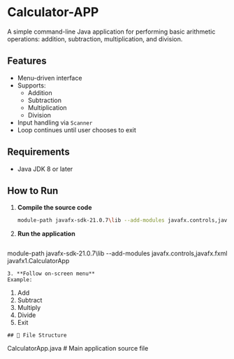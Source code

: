 # Calculator-APP
A simple command-line Java application for performing basic arithmetic operations: addition, subtraction, multiplication, and division.
## Features
* Menu-driven interface
* Supports:
  * Addition
  * Subtraction
  * Multiplication
  * Division
* Input handling via `Scanner`
* Loop continues until user chooses to exit
## Requirements
* Java JDK 8 or later
## How to Run
1. **Compile the source code**
   ```bash
   module-path javafx-sdk-21.0.7\lib --add-modules javafx.controls,javafx.fxml javafx1\CalculatorApp.java
   ```
2. **Run the application**
   ```bash
module-path javafx-sdk-21.0.7\lib --add-modules javafx.controls,javafx.fxml javafx1.CalculatorApp
   ```
3. **Follow on-screen menu**
   Example:
   ```
   1. Add
   2. Subtract
   3. Multiply
   4. Divide
   5. Exit
   ```
## 📁 File Structure
```
CalculatorApp.java   # Main application source file
```
